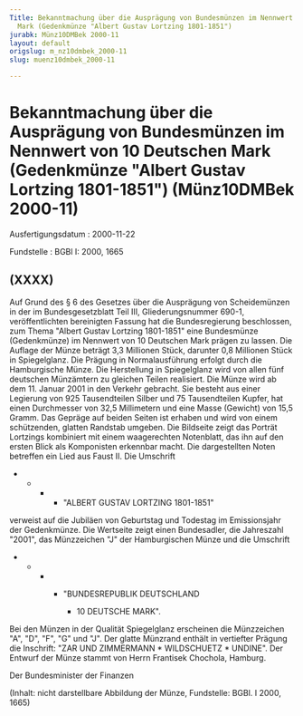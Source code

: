 ```yaml
---
Title: Bekanntmachung über die Ausprägung von Bundesmünzen im Nennwert von 10 Deutschen
  Mark (Gedenkmünze "Albert Gustav Lortzing 1801-1851")
jurabk: Münz10DMBek 2000-11
layout: default
origslug: m_nz10dmbek_2000-11
slug: muenz10dmbek_2000-11

---
```


# Bekanntmachung über die Ausprägung von Bundesmünzen im Nennwert von 10 Deutschen Mark (Gedenkmünze "Albert Gustav Lortzing 1801-1851") (Münz10DMBek 2000-11)

Ausfertigungsdatum
:   2000-11-22

Fundstelle
:   BGBl I: 2000, 1665

## (XXXX)

Auf Grund des § 6 des Gesetzes über die Ausprägung von Scheidemünzen
in der im Bundesgesetzblatt Teil III, Gliederungsnummer 690-1,
veröffentlichten bereinigten Fassung hat die Bundesregierung
beschlossen, zum Thema "Albert Gustav Lortzing 1801-1851" eine
Bundesmünze (Gedenkmünze) im Nennwert von 10 Deutschen Mark prägen zu
lassen.
Die Auflage der Münze beträgt 3,3 Millionen Stück, darunter 0,8
Millionen Stück in Spiegelglanz. Die Prägung in Normalausführung
erfolgt durch die Hamburgische Münze. Die Herstellung in Spiegelglanz
wird von allen fünf deutschen Münzämtern zu gleichen Teilen
realisiert.
Die Münze wird ab dem 11. Januar 2001 in den Verkehr gebracht. Sie
besteht aus einer Legierung von 925 Tausendteilen Silber und 75
Tausendteilen Kupfer, hat einen Durchmesser von 32,5 Millimetern und
eine Masse (Gewicht) von 15,5 Gramm. Das Gepräge auf beiden Seiten ist
erhaben und wird von einem schützenden, glatten Randstab umgeben.
Die Bildseite zeigt das Porträt Lortzings kombiniert mit einem
waagerechten Notenblatt, das ihn auf den ersten Blick als Komponisten
erkennbar macht. Die dargestellten Noten betreffen ein Lied aus Faust
II. Die Umschrift

*
    *
        *
            *   "ALBERT GUSTAV LORTZING 1801-1851"












verweist auf die Jubiläen von Geburtstag und Todestag im Emissionsjahr
der Gedenkmünze.
Die Wertseite zeigt einen Bundesadler, die Jahreszahl "2001", das
Münzzeichen "J" der Hamburgischen Münze und die Umschrift

*
    *
        *
            *   "BUNDESREPUBLIK DEUTSCHLAND

                *   10 DEUTSCHE MARK".















Bei den Münzen in der Qualität Spiegelglanz erscheinen die Münzzeichen
"A", "D", "F", "G" und "J".
Der glatte Münzrand enthält in vertiefter Prägung die Inschrift:
"ZAR UND ZIMMERMANN
\* WILDSCHUETZ \* UNDINE".
Der Entwurf der Münze stammt von Herrn Frantisek Chochola, Hamburg.

Der Bundesminister der Finanzen

(Inhalt: nicht darstellbare Abbildung der Münze,
Fundstelle: BGBl. I 2000, 1665)

